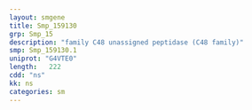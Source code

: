 ```yaml
---
layout: smgene
title: Smp_159130
grp: Smp_15
description: "family C48 unassigned peptidase (C48 family)"
smp: Smp_159130.1
uniprot: "G4VTE0"
length:   222
cdd: "ns"
kk: ns
categories: sm
---
```


